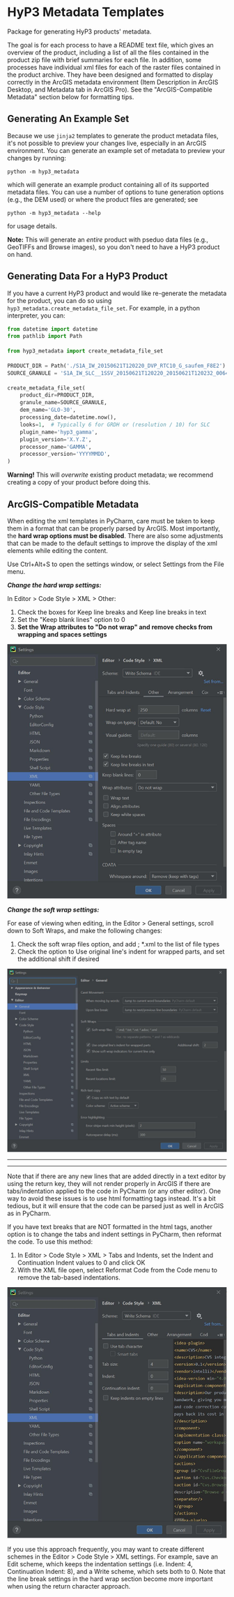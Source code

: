 # HyP3 Metadata Templates

Package for generating HyP3 products' metadata.

The goal is for each process to have a README text file, which gives an overview
of the product, including a list of all the files contained in the product zip
file with brief summaries for each file. In addition, some processes have
individual xml files for each of the raster files contained in the product
archive. They have been designed and formatted to display correctly in the
ArcGIS metadata environment (Item Description in ArcGIS Desktop, and Metadata
tab in ArcGIS Pro).  See the "ArcGIS-Compatible Metadata" section below for
formatting tips.

## Generating An Example Set

Because we use `jinja2` templates to generate the product metadata files, it's
not possible to preview your changes live, especially in an ArcGIS environment.
You can generate an example set of metadata to preview your changes by running:

```
python -m hyp3_metadata
```
which will generate an example product containing all of its supported metadata
files. You can use a number of options to tune generation options (e.g., the DEM
used) or where the product files are generated; see
```
python -m hyp3_metadata --help
```
for usage details. 

**Note:** This will generate an *entire* product with pseduo data files
(e.g., GeoTIFFs and Browse images), so you don't need to have a HyP3 product on
hand.

## Generating Data For a HyP3 Product

If you have a current HyP3 product and would like re-generate the metadata for
the product, you can do so using `hyp3_metadata.create_metadata_file_set`. For
example, in a python interpreter, you can:
```python
from datetime import datetime
from pathlib import Path

from hyp3_metadata import create_metadata_file_set

PRODUCT_DIR = Path('./S1A_IW_20150621T120220_DVP_RTC10_G_saufem_F8E2')
SOURCE_GRANULE = 'S1A_IW_SLC__1SSV_20150621T120220_20150621T120232_006471_008934_72D8'

create_metadata_file_set(
    product_dir=PRODUCT_DIR,
    granule_name=SOURCE_GRANULE,
    dem_name='GLO-30',
    processing_date=datetime.now(),
    looks=1,  # Typically 6 for GRDH or (resolution / 10) for SLC
    plugin_name='hyp3_gamma',
    plugin_version='X.Y.Z',
    processor_name='GAMMA',
    processor_version='YYYYMMDD',
)
```

**Warning!** This will *overwrite* existing product metadata; we recommend creating
a copy of your product before doing this.

## ArcGIS-Compatible Metadata

When editing the xml templates in PyCharm, care must be taken to keep them in a
format that can be properly parsed by ArcGIS. Most importantly, the **hard wrap
options must be disabled**. There are also some adjustments that can be made to
the default settings to improve the display of the xml elements while editing
the content.   

Use Ctrl+Alt+S to open the settings window, or select Settings from the File menu.

**_Change the hard wrap settings:_**  

In Editor > Code Style > XML > Other:
1. Check the boxes for Keep line breaks and Keep line breaks in text  
2. Set the "Keep blank lines" option to 0  
3. **Set the Wrap attributes to "Do not wrap" and remove checks from wrapping
   and spaces settings**

![](docs/imgs/Editor_CodeStyle_XML_Other.JPG)

**_Change the soft wrap settings:_**  

For ease of viewing when editing, in the Editor > General settings, scroll down
to Soft Wraps, and make the following changes:  
1. Check the soft wrap files option, and add ; *.xml to the list of file types  
2. Check the option to Use original line's indent for wrapped parts, and set the
   additional shift if desired

![](docs/imgs/Editor_General_SoftWraps.JPG)


**************
**************
Note that if there are any new lines that are added directly in a text editor by
using the return key, they will not render properly in ArcGIS if there are
tabs/indentation applied to the code in PyCharm (or any other editor). One way to
avoid these issues is to use html formatting tags instead. It's a bit tedious,
but it will ensure that the code can be parsed just as well in ArcGIS as in PyCharm.  

If you have text breaks that are NOT formatted in the html tags, another option
is to change the tabs and indent settings in PyCharm, then reformat the code.
To use this method:

1. In Editor > Code Style > XML > Tabs and Indents, set the Indent and 
   Continuation Indent values to 0 and click OK
2. With the XML file open, select Reformat Code from the Code menu to remove the
   tab-based indentations.

![](docs/imgs/Editor_CodeStyle_XML_TabsIndents.JPG)

If you use this approach frequently, you may want to create different schemes in
the Editor > Code Style > XML settings. For example, save an Edit scheme, which
keeps the indentation settings (i.e. Indent: 4, Continuation Indent: 8), and a 
Write scheme, which sets both to 0. Note that the line break settings in the hard
wrap section become more important when using the return character approach.









